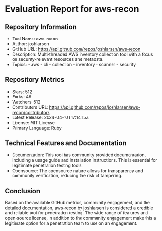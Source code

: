 # Evaluation Report for aws-recon

## Repository Information

* Tool Name: aws-recon
* Author: joshlarsen
* GitHub URL: https://api.github.com/repos/joshlarsen/aws-recon
* Description: Multi-threaded AWS inventory collection tool with a focus on security-relevant resources and metadata.
* Topics: 
      - aws
      - cli
      - collection
      - inventory
      - scanner
      - security
  
## Repository Metrics

* Stars: 512
* Forks: 49
* Watchers: 512
* Contributors URL: https://api.github.com/repos/joshlarsen/aws-recon/contributors 
* Latest Release: 2024-04-10T17:14:15Z
* License: MIT License
* Primary Language: Ruby

## Technical Features and Documentation

* Documentation: This tool has community provided documentation, including a usage guide and installation instructions. This is essential for legitimate penetration testing tools.
* Opensource: The opensource nature allows for transparency and community verification, reducing the risk of tampering.

## Conclusion

Based on the available GitHub metrics, community engagement, and the detailed documentation, aws-recon by joshlarsen is considered a credible and reliable tool for penetration testing. The wide range of features and open-source license, in addition to the community engagement make this a legitimate option for a penetration team to use on an engagement.